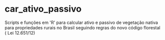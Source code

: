 # car_ativo_passivo
Scripts e funções em 'R' para calcular ativo e passivo de vegetação nativa para propriedades rurais no Brasil seguindo regras do novo código florestal ( Lei 12.651/12)
